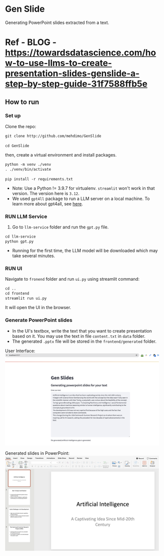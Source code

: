 # Gen Slide
Generating PowerPoint slides extracted from a text.

# Ref - BLOG - https://towardsdatascience.com/how-to-use-llms-to-create-presentation-slides-genslide-a-step-by-step-guide-31f7588ffb5e

## How to run

### Set up 
Clone the repo: 
```commandline
git clone http://github.com/mehdimo/GenSlide

cd GenSlide
```

then, create a virtual environment and install packages.
```commandline
python -m venv ./venv
. ./venv/bin/activate

pip install -r requirements.txt
```
* Note: Use a Python != 3.9.7 for virtualenv. `streamlit` won't work in that version. The version here is `3.12`. 
* We used `gpt4ll` package to run a LLM server on a local machine. To learn more about gpt4all, see [here](https://docs.gpt4all.io/).

### RUN LLM Service
1. Go to `llm-service` folder and run the `gpt.py` file.
```commandline
cd llm-service
python gpt.py
```
* Running for the first time, the LLM model will be downloaded which may take several minutes.

### RUN UI
Navigate to `fronend` folder and run `ui.py` using streamlit command:
```commandline
cd .. 
cd frontend
streamlit run ui.py
```
It will open the UI in the browser. 

### Generate PowerPoint slides
* In the UI's textbox, write the text that you want to create presentation based on it. You may use the text in file `content.txt` in `data` folder.
* The generated `.pptx` file will be stored in the `frontend/generated` folder.

User Interface:
<img alt="UI Screenshot image" src="images/ui_screenshot.png">

Generated slides in PowerPoint:
<img alt="Generated slides in PowerPoint image" src="images/generated_slides.png">
